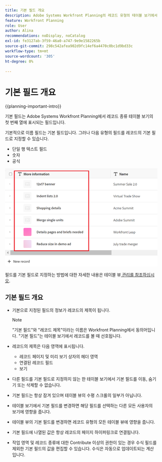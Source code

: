 ```yaml
---
title: 기본 필드 개요
description: Adobe Systems Workfront Planning의 레코드 유형의 테이블 보기에서 한 줄 텍스트, 숫자 또는 수식 필드를 기본 필드로 지정할 수 있습니다. 기본 필드는 해당 유형의 레코드 제목이 됩니다.
feature: Workfront Planning
role: User
author: Alina
recommendations: noDisplay, noCatalog
exl-id: fe3127ab-3f59-46a0-a747-9e9e1582265b
source-git-commit: 298c542afea902d9fc14ef6a4470c0bc1d9bd33c
workflow-type: tm+mt
source-wordcount: '305'
ht-degree: 0%

---
```



# 기본 필드 개요

<!--<span class="preview">The highlighted information on this page refers to functionality not yet generally available. It is available only in the Preview environment for all customers. After the monthly releases to Production, the same features are also available in the Production environment for customers who enabled fast releases. </span>   

<span class="preview">For information about fast releases, see [Enable or disable fast releases for your organization](/help/quicksilver/administration-and-setup/set-up-workfront/configure-system-defaults/enable-fast-release-process.md). </span>-->

{{planning-important-intro}}

기본 필드는 Adobe Systems Workfront Planning에서 레코드 종류 테이블 보기의 첫 번째 열에 표시되는 필드입니다.

기본적으로 이름 필드는 기본 필드입니다. 그러나 다음 유형의 필드를 레코드의 기본 필드로 지정할 수 있습니다.

* 단일 행 텍스트 필드
* 숫자
* 공식

![기본 필드로 강조 표시된 다른 텍스트 필드](assets/another-text-field-as-a-primary-field-highlighted.png)

필드를 기본 필드로 지정하는 방법에 대한 자세한 내용은 테이블 뷰[ 관리를 참조하십시오](/help/quicksilver/planning/views/manage-the-table-view.md).

## 기본 필드 개요

* 기본으로 지정된 필드의 정보가 레코드의 제목이 됩니다.

  >[!NOTE]
  >
  >    &quot;기본 필드&quot;와 &quot;레코드 제목&quot;이라는 이름은 Workfront Planning에서 동의어입니다. &quot;기본 필드&quot;는 테이블 보기에서 레코드를 볼 때 선호됩니다.


* 레코드의 제목은 다음 영역에 표시됩니다.

   * 레코드 페이지 및 미리 보기 상자의 헤더 영역
   * 연결된 레코드 필드
   * 보기
* 다른 필드를 기본 필드로 지정하지 않는 한 테이블 보기에서 기본 필드를 이동, 숨기기 또는 삭제할 수 없습니다.
* 기본 필드는 항상 잠겨 있으며 테이블 뷰의 수평 스크롤의 일부가 아닙니다.
* 테이블 보기에서 기본 필드를 변경하면 해당 필드를 선택하는 다른 모든 사용자의 보기에 영향을 줍니다.
* 테이블 뷰의 기본 필드를 변경하면 레코드 유형의 모든 테이블 뷰에 영향을 줍니다.
* 기본 필드에 나열된 값은 항상 레코드의 페이지 하이퍼링크로 연결됩니다.
* 작업 영역 및 레코드 종류에 대한 Contribute 이상의 권한이 있는 경우 수식 필드를 제외한 기본 필드의 값을 편집할 수 있습니다. 수식은 자동으로 업데이트되는 계산입니다.
